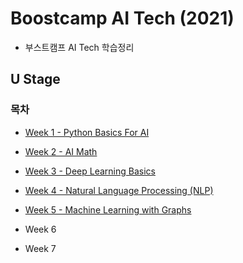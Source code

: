 # Boostcamp AI Tech (2021)

* 부스트캠프 AI Tech 학습정리

## U Stage

### 목차

* [Week 1 - Python Basics For AI](./Week1/README.md)

* [Week 2 - AI Math](./Week2/README.md)

* [Week 3 - Deep Learning Basics](./Week3/README.md)

* [Week 4 - Natural Language Processing (NLP)](./Week4/README.md)

* [Week 5 - Machine Learning with Graphs](./Week5/README.md)

* Week 6

* Week 7
